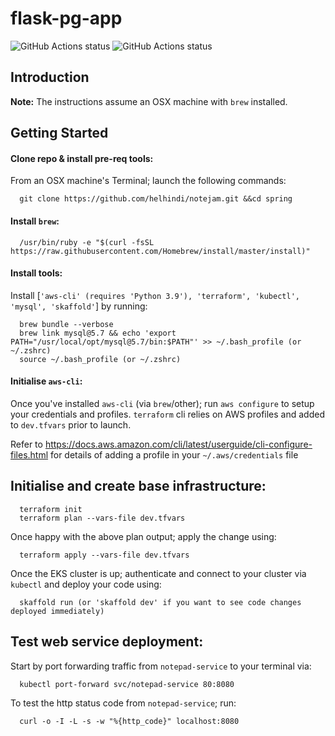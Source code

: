 # flask-pg-app
![GitHub Actions status](https://github.com/helhindi/notejam/actions/workflows/maven.yml/badge.svg)
![GitHub Actions status](https://github.com/helhindi/notejam/actions/workflows/dependabot.yml/badge.svg)
## Introduction


**Note:** The instructions assume an OSX machine with `brew` installed.

## Getting Started

#### Clone repo & install pre-req tools:
From an OSX machine's Terminal; launch the following commands:
```
  git clone https://github.com/helhindi/notejam.git &&cd spring
```

#### Install `brew`:
```
  /usr/bin/ruby -e "$(curl -fsSL https://raw.githubusercontent.com/Homebrew/install/master/install)"
```
#### Install tools:
Install [`'aws-cli' (requires 'Python 3.9'), 'terraform', 'kubectl', 'mysql', 'skaffold'`] by running:
```
  brew bundle --verbose
  brew link mysql@5.7 && echo 'export PATH="/usr/local/opt/mysql@5.7/bin:$PATH"' >> ~/.bash_profile (or ~/.zshrc)
  source ~/.bash_profile (or ~/.zshrc)
```

#### Initialise `aws-cli`:
Once you've installed `aws-cli` (via `brew`/other); run `aws configure` to setup your credentials and profiles.
`terraform` cli relies on AWS profiles and added to `dev.tfvars` prior to launch.

Refer to https://docs.aws.amazon.com/cli/latest/userguide/cli-configure-files.html for details of adding a profile in your `~/.aws/credentials` file

## Initialise and create base infrastructure:
```
  terraform init
  terraform plan --vars-file dev.tfvars
```
Once happy with the above plan output; apply the change using:
```
  terraform apply --vars-file dev.tfvars
```
Once the EKS cluster is up; authenticate and connect to your cluster via `kubectl` and deploy your code using:
```
  skaffold run (or 'skaffold dev' if you want to see code changes deployed immediately)
```

## Test web service deployment:
Start by port forwarding traffic from `notepad-service` to your terminal via:
```
  kubectl port-forward svc/notepad-service 80:8080
```
To test the http status code from `notepad-service`; run:
```
  curl -o -I -L -s -w "%{http_code}" localhost:8080
```
